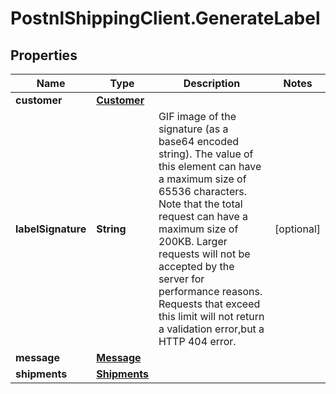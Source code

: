 # PostnlShippingClient.GenerateLabel

## Properties
Name | Type | Description | Notes
------------ | ------------- | ------------- | -------------
**customer** | [**Customer**](Customer.md) |  | 
**labelSignature** | **String** | GIF image of the signature (as a base64 encoded string). The value of this element can have a maximum size of 65536 characters. Note that the total request can have a maximum size of 200KB. Larger requests will not be accepted by the server for performance reasons. Requests that exceed this limit will not return a validation error,but a HTTP 404 error. | [optional] 
**message** | [**Message**](Message.md) |  | 
**shipments** | [**Shipments**](Shipments.md) |  | 


